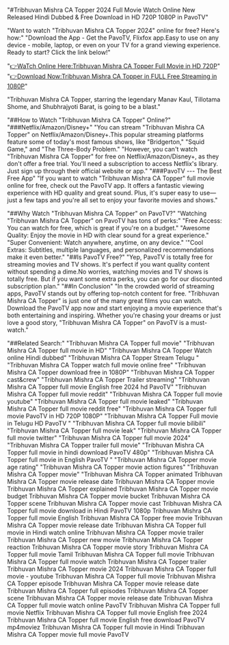 "#Tribhuvan Mishra CA Topper 2024 Full Movie Watch Online New Released Hindi Dubbed & Free Download in HD 720P 1080P in PavoTV"

"Want to watch "Tribhuvan Mishra CA Topper 2024" online for free? Here's how:"
"Download the App - Get the PavoTV, Flixfox app.Easy to use on any device - mobile, laptop, or even on your TV for a grand viewing experience.  
Ready to start? Click the link below!"

"[👉WaTch Online Here:Tribhuvan Mishra CA Topper Full Movie in HD 720P](https://www.pavotv.com/movies/7903617721962496/tribhuvan-mishra-ca-topper)"
"[👉Download Now:Tribhuvan Mishra CA Topper in FULL Free Streaming in 1080P](https://www.pavotv.com/movies/7903617721962496/tribhuvan-mishra-ca-topper)"

"Tribhuvan Mishra CA Topper, starring the legendary Manav Kaul, Tillotama Shome, and Shubhrajyoti Barat, is going to be a blast."
 
"##How to Watch "Tribhuvan Mishra CA Topper" Online?"
"###Netflix/Amazon/Disney+"
"You can stream "Tribhuvan Mishra CA Topper" on Netflix/Amazon/Disney+.This popular streaming platforms feature some of today's most famous shows, like "Bridgerton," "Squid Game," and "The Three-Body Problem."
"However, you can't watch "Tribhuvan Mishra CA Topper" for free on Netflix/Amazon/Disney+, as they don't offer a free trial. You'll need a subscription to access Netflix's library. Just sign up through their official website or app."
"###PavoTV --- The Best Free App"
"If you want to watch "Tribhuvan Mishra CA Topper" full movie online for free, check out the PavoTV app. It offers a fantastic viewing experience with HD quality and great sound. Plus, it's super easy to use—just a few taps and you're all set to enjoy your favorite movies and shows."

"##Why Watch "Tribhuvan Mishra CA Topper" on PavoTV?"
"Watching "Tribhuvan Mishra CA Topper" on PavoTV has tons of perks:"
"Free Access: You can watch for free, which is great if you're on a budget."
"Awesome Quality: Enjoy the movie in HD with clear sound for a great experience."
"Super Convenient: Watch anywhere, anytime, on any device."
'"Cool Extras: Subtitles, multiple languages, and personalized recommendations make it even better."
"##Is PavoTV Free?"
"Yep, PavoTV is totally free for streaming movies and TV shows. It's perfect if you want quality content without spending a dime.No worries, watching movies and TV shows is totally free. But if you want some extra perks, you can go for our discounted subscription plan."
"##In Conclusion"
"In the crowded world of streaming apps, PavoTV stands out by offering top-notch content for free. "Tribhuvan Mishra CA Topper" is just one of the many great films you can watch. Download the PavoTV app now and start enjoying a movie experience that's both entertaining and inspiring. Whether you're chasing your dreams or just love a good story, "Tribhuvan Mishra CA Topper" on PavoTV is a must-watch."
 
"##Related Search:"
"Tribhuvan Mishra CA Topper full movie"
"Tribhuvan Mishra CA Topper full movie in HD"
"Tribhuvan Mishra CA Topper Watch online Hindi dubbed"
"Tribhuvan Mishra CA Topper Stream Telugu "
"Tribhuvan Mishra CA Topper watch full movie online free"
"Tribhuvan Mishra CA Topper download free in 1080P"
"Tribhuvan Mishra CA Topper cast&crew"
"Tribhuvan Mishra CA Topper Trailer streaming"
"Tribhuvan Mishra CA Topper full movie English free 2024 hd PavoTV"
"Tribhuvan Mishra CA Topper full movie reddit"
"Tribhuvan Mishra CA Topper full movie youtube"
"Tribhuvan Mishra CA Topper full movie leaked"
"Tribhuvan Mishra CA Topper full movie reddit free"
"Tribhuvan Mishra CA Topper full movie PavoTV in HD 720P 1080P"
"Tribhuvan Mishra CA Topper Full movie in Telugu HD PavoTV "
"Tribhuvan Mishra CA Topper full movie bilibili"
"Tribhuvan Mishra CA Topper full movie leak"
"Tribhuvan Mishra CA Topper full movie twitter"
"Tribhuvan Mishra CA Topper full movie 2024"
"Tribhuvan Mishra CA Topper trailer full movie"
"Tribhuvan Mishra CA Topper full movie in hindi download PavoTV 480p"
"Tribhuvan Mishra CA Topper full movie in English PavoTV "
"Tribhuvan Mishra CA Topper movie age rating"
"Tribhuvan Mishra CA Topper movie action figures"
"Tribhuvan Mishra CA Topper movie"
"Tribhuvan Mishra CA Topper animated
Tribhuvan Mishra CA Topper movie release date
Tribhuvan Mishra CA Topper movie
Tribhuvan Mishra CA Topper explained
Tribhuvan Mishra CA Topper movie budget
Tribhuvan Mishra CA Topper movie bucket
Tribhuvan Mishra CA Topper scene
Tribhuvan Mishra CA Topper movie cast
Tribhuvan Mishra CA Topper full movie download in Hindi PavoTV 1080p
Tribhuvan Mishra CA Topper full movie English
Tribhuvan Mishra CA Topper free movie
Tribhuvan Mishra CA Topper movie release date
Tribhuvan Mishra CA Topper full movie in Hindi watch online
Tribhuvan Mishra CA Topper movie trailer
Tribhuvan Mishra CA Topper new movie
Tribhuvan Mishra CA Topper reaction
Tribhuvan Mishra CA Topper movie story
Tribhuvan Mishra CA Topper full movie Tamil
Tribhuvan Mishra CA Topper full movie
Tribhuvan Mishra CA Topper full movie watch
Tribhuvan Mishra CA Topper trailer
Tribhuvan Mishra CA Topper movie 2024
Tribhuvan Mishra CA Topper full movie - youtube
Tribhuvan Mishra CA Topper full movie
Tribhuvan Mishra CA Topper episode
Tribhuvan Mishra CA Topper movie release date
Tribhuvan Mishra CA Topper full episodes
Tribhuvan Mishra CA Topper scene
Tribhuvan Mishra CA Topper movie release date
Tribhuvan Mishra CA Topper full movie watch online PavoTV 
Tribhuvan Mishra CA Topper full movie Netflix
Tribhuvan Mishra CA Topper full movie English free 2024
Tribhuvan Mishra CA Topper full movie English free download PavoTV mp4moviez
Tribhuvan Mishra CA Topper full movie in Hindi
Tribhuvan Mishra CA Topper movie full movie PavoTV 
